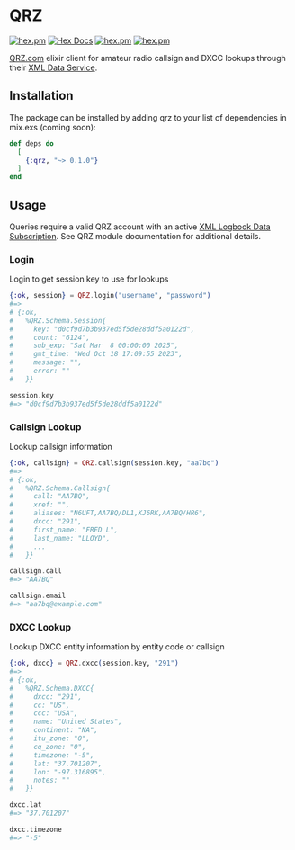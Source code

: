 # QRZ

[![hex.pm](https://img.shields.io/hexpm/v/qrz.svg)](https://hex.pm/packages/qrz)
[![Hex Docs](https://img.shields.io/badge/hex-docs-lightgreen.svg)](https://hexdocs.pm/qrz/)
[![hex.pm](https://img.shields.io/hexpm/dt/qrz.svg)](https://hex.pm/packages/qrz)
[![hex.pm](https://img.shields.io/hexpm/l/qrz.svg)](https://hex.pm/packages/qrz)

[QRZ.com](https://www.qrz.com) elixir client for amateur radio callsign and DXCC lookups through their [XML Data Service](https://www.qrz.com/XML/current_spec.html).

## Installation

The package can be installed by adding qrz to your list of dependencies in mix.exs (coming soon):

```elixir
def deps do
  [
    {:qrz, "~> 0.1.0"}
  ]
end
```

## Usage

Queries require a valid QRZ account with an active [XML Logbook Data Subscription](https://shop.qrz.com/). 
See QRZ module documentation for additional details.

### Login

Login to get session key to use for lookups

```elixir
{:ok, session} = QRZ.login("username", "password")
#=> 
# {:ok,
#   %QRZ.Schema.Session{
#     key: "d0cf9d7b3b937ed5f5de28ddf5a0122d",
#     count: "6124",
#     sub_exp: "Sat Mar  8 00:00:00 2025",
#     gmt_time: "Wed Oct 18 17:09:55 2023",
#     message: "",
#     error: ""
#   }}

session.key
#=> "d0cf9d7b3b937ed5f5de28ddf5a0122d"
```

### Callsign Lookup

Lookup callsign information

```elixir
{:ok, callsign} = QRZ.callsign(session.key, "aa7bq")
#=> 
# {:ok,
#   %QRZ.Schema.Callsign{
#     call: "AA7BQ",
#     xref: "",
#     aliases: "N6UFT,AA7BQ/DL1,KJ6RK,AA7BQ/HR6",
#     dxcc: "291",
#     first_name: "FRED L",
#     last_name: "LLOYD",
#     ...
#   }}

callsign.call
#=> "AA7BQ"

callsign.email
#=> "aa7bq@example.com"
```

### DXCC Lookup

Lookup DXCC entity information by entity code or callsign

```elixir
{:ok, dxcc} = QRZ.dxcc(session.key, "291")
#=> 
# {:ok,
#   %QRZ.Schema.DXCC{
#     dxcc: "291",
#     cc: "US",
#     ccc: "USA",
#     name: "United States",
#     continent: "NA",
#     itu_zone: "0",
#     cq_zone: "0",
#     timezone: "-5",
#     lat: "37.701207",
#     lon: "-97.316895",
#     notes: ""
#   }}

dxcc.lat
#=> "37.701207"

dxcc.timezone
#=> "-5"
```


